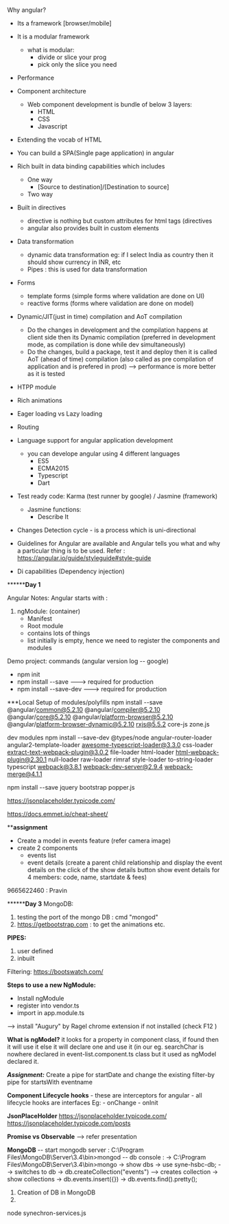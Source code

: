 Why angular?
- Its a framework [browser/mobile]

- It is a modular framework
	- what is modular:
		- divide or slice your prog
		- pick only the slice you need
		
- Performance

- Component architecture
	- Web component development is bundle of below 3 layers:
		- HTML
		- CSS
		- Javascript
	
- Extending the vocab of HTML

- You can build a SPA(Single page application) in angular

- Rich built in data binding capabilities which includes
	- One way
		- [Source to destination]/[Destination to source]
	- Two way

- Built in directives
	- directive is nothing but custom attributes for html tags (directives
	- angular also provides built in custom elements
	
- Data transformation
	- dynamic data transformation eg: if I select India as country then it should show currency in INR, etc
	- Pipes : this is used for data transformation
	
- Forms
	- template forms (simple forms where validation are done on UI)
	- reactive forms (forms where validation are done on model)
	
- Dynamic/JIT(just in time) compilation and AoT compilation
	- Do the changes in development and the compilation happens at client side then its Dynamic compilation (preferred in development mode, as compilation is done while dev simultaneously)
	- Do the changes, build a package, test it and deploy then it is called AoT (ahead of time) compilation (also called as pre compilation of application and is prefered in prod) --> performance is more better as it is tested

- HTPP module

- Rich animations

- Eager loading vs Lazy loading

- Routing

- Language support for angular application development
	- you can develope angular using 4 different languages
		- ES5
		- ECMA2015
		- Typescript
		- Dart

- Test ready code: Karma (test runner by google) / Jasmine (framework)
	- Jasmine functions:
		- Describe It

- Changes Detection cycle - is a process which is uni-directional

- Guidelines for Angular are available and Angular tells you what and why a particular thing is to be used. Refer : https://angular.io/guide/styleguide#style-guide

- Di capabilities (Dependency injection)

****************************************************************Day 1**********************************************************

Angular Notes:
Angular starts with :
1. ngModule: (container)
	- Manifest
	- Root module
	- contains lots of things
	- list initially is empty, hence we need to register the components and modules
		
		
Demo project: commands (angular version log -- google)
- npm init
- npm install --save ---> required for production
- npm install --save-dev ---> required for production

***Local Setup of modules/polyfills
npm install --save @angular/common@5.2.10 @angular/compiler@5.2.10 @angular/core@5.2.10 @angular/platform-browser@5.2.10 @angular/platform-browser-dynamic@5.2.10 rxjs@5.5.2 core-js zone.js

dev modules
npm install --save-dev @types/node angular-router-loader angular2-template-loader awesome-typescript-loader@3.3.0 css-loader extract-text-webpack-plugin@3.0.2 file-loader html-loader html-webpack-plugin@2.30.1 null-loader raw-loader rimraf style-loader to-string-loader typescript webpack@3.8.1 webpack-dev-server@2.9.4 webpack-merge@4.1.1

npm install --save jquery bootstrap popper.js

https://jsonplaceholder.typicode.com/

https://docs.emmet.io/cheat-sheet/

************assignment**********
- Create a model in events feature (refer camera image)
- create 2 components
	- events list 
	- event details
	(create a parent child relationship and display the event details on the click of the show details button show event details for 4 members:
		code, name, startdate & fees)
		
9665622460 : Pravin

****************************************************************Day 3**********************************************************
MongoDB: 
1. testing the port of the mongo DB : cmd "mongod"
2. https://getbootstrap.com : to get the animations etc.

**PIPES:**
1. user defined
2. inbuilt

Filtering: https://bootswatch.com/

****Steps to use a new NgModule:****
- Install ngModule 
- register into vendor.ts
- import in app.module.ts

--> install "Augury" by Ragel chrome extension if not installed (check F12 )

**What is ngModel?**
it looks for a property in component class, if found then it will use it else it will declare one and use it (in our eg. searchChar is nowhere declared in event-list.component.ts class but it used as ngModel declared it.

***Assignment:***
Create a pipe for startDate and change the existing filter-by pipe for startsWith eventname

**Component Lifecycle hooks**
	- these are interceptors for angular
	- all lifecycle hooks are interfaces
	Eg:
		- onChange
		- onInit
		
**JsonPlaceHolder**
https://jsonplaceholder.typicode.com/
https://jsonplaceholder.typicode.com/posts

**Promise vs Observable** --> refer presentation

**MongoDB**
-- start mongodb server : C:\Program Files\MongoDB\Server\3.4\bin>mongod
-- db console : 
	-> C:\Program Files\MongoDB\Server\3.4\bin>mongo
	-> show dbs
	-> use syne-hsbc-db; --> switches to db
	-> db.createCollection("events") --> creates collection
	-> show collections
	-> db.events.insert({<insert it from event-list.service.ts>})
	-> db.events.find().pretty();

1. Creation of DB in MongoDB
2. 
node synechron-services.js
